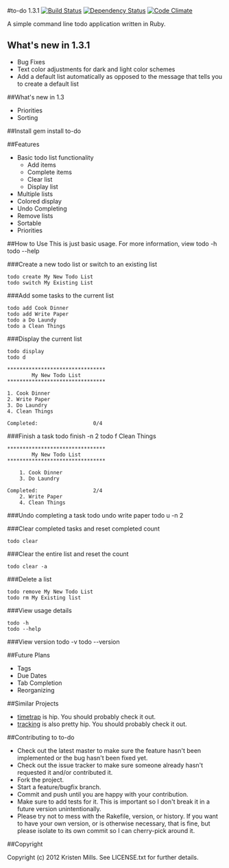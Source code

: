 #to-do 1.3.1 [![Build Status](https://secure.travis-ci.org/kristenmills/to-do.png?branch=master)](http://travis-ci.org/kristenmills/to-do) [![Dependency Status](https://gemnasium.com/kristenmills/to-do.png)](https://gemnasium.com/kristenmills/to-do) [![Code Climate](https://codeclimate.com/badge.png)](https://codeclimate.com/github/kristenmills/to-do)

A simple command line todo application written in Ruby.   

## What's new in 1.3.1
* Bug Fixes
* Text color adjustments for dark and light color schemes
* Add a default list automatically as opposed to the message that tells you to create a default list

##What's new in 1.3
* Priorities
* Sorting

##Install
	gem install to-do

##Features
* Basic todo list functionality
	* Add items
	* Complete items
	* Clear list
	* Display list
* Multiple lists
* Colored display
* Undo Completing
* Remove lists
* Sortable 
* Priorities

##How to Use
This is just basic usage. For more information, view 
	todo -h 
	todo --help

###Create a new todo list or switch to an existing list

	todo create My New Todo List
	todo switch My Existing List

###Add some tasks to the current list

	todo add Cook Dinner
	todo add Write Paper
	todo a Do Laundy
	todo a Clean Things

###Display the current list

	todo display
	todo d

	********************************
	        My New Todo List       
	********************************

	1. Cook Dinner
	2. Write Paper
	3. Do Laundry
	4. Clean Things

	Completed:					0/4

###Finish a task
	todo finish -n 2
	todo f Clean Things

	********************************
	        My New Todo List       
	********************************

	    1. Cook Dinner
	    3. Do Laundry

	Completed:					2/4
	    2. Write Paper
	    4. Clean Things

###Undo completing a task
	todo undo write paper
	todo u -n 2

###Clear completed tasks and reset completed count

	todo clear

###Clear the entire list and reset the count

	todo clear -a

###Delete a list

	todo remove My New Todo List
	todo rm My Existing list

###View usage details

	todo -h
	todo --help

###View version
	todo -v
	todo --version

##Future Plans
* Tags
* Due Dates
* Tab Completion
* Reorganizing

##Similar Projects
* [timetrap](https://github.com/samg/timetrap) is hip. You should probably check it out. 
* [tracking](https://github.com/thenickperson/tracking) is also pretty hip. You should probably check it out. 

##Contributing to to-do

* Check out the latest master to make sure the feature hasn't been implemented or the bug hasn't been fixed yet.
* Check out the issue tracker to make sure someone already hasn't requested it and/or contributed it.
* Fork the project.
* Start a feature/bugfix branch.
* Commit and push until you are happy with your contribution.
* Make sure to add tests for it. This is important so I don't break it in a future version unintentionally.
* Please try not to mess with the Rakefile, version, or history. If you want to have your own version, or is otherwise necessary, that is fine, but please isolate to its own commit so I can cherry-pick around it.

##Copyright

Copyright (c) 2012 Kristen Mills. See LICENSE.txt for
further details.
